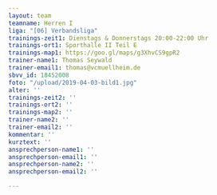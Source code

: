 ```yaml
---
layout: team
teamname: Herren I
liga: "[06] Verbandsliga"
trainings-zeit1: Dienstags & Donnerstags 20:00-22:00 Uhr
trainings-ort1: Sporthalle II Teil E
trainings-map1: https://goo.gl/maps/g3XhvCS9gpR2
trainer-name1: Thomas Seywald
trainer-email1: thomas@vcmuellheim.de
sbvv_id: 18452008
foto: "/upload/2019-04-03-bild1.jpg"
alter: ''
trainings-zeit2: ''
trainings-ort2: ''
trainings-map2: ''
trainer-name2: ''
trainer-email2: ''
kommentar: ''
kurztext: ''
ansprechperson-name1: ''
ansprechperson-email1: ''
ansprechperson-name2: ''
ansprechperson-email2: ''

---
```

